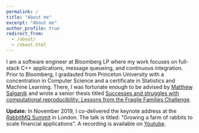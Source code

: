 ```yaml
---
permalink: /
title: "About me"
excerpt: "About me"
author_profile: true
redirect_from: 
  - /about/
  - /about.html
---
```


I am a software engineer at Bloomberg LP where my work focuses on full-stack C++ applications, message queueing, and continuous integration. Prior to Bloomberg, I gradauted from Princeton University with a concentration in Computer Science and a certificate in Statistics and Machine Learning. There, I was fortunate enough to be advised by [Matthew Salganik](http://www.princeton.edu/~mjs3/) and wrote a senior thesis titled [Successes and struggles with computational reproducibility: Lessons from the Fragile Families Challenge](https://osf.io/preprints/socarxiv/g3pdb/).

**Update:** In November 2019, I co-delivered the keynote address at the [RabbitMQ Summit](https://rabbitmqsummit.com/) in London. The talk is titled: "Growing a farm of rabbits to scale financial applications". A recording is available on [Youtube](https://youtu.be/tTh1nIKEOU4?t=1216).
